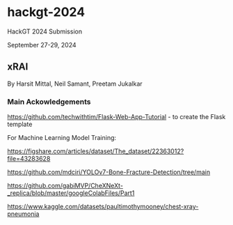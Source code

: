 # hackgt-2024

HackGT 2024 Submission

September 27-29, 2024

## xRAI

By Harsit Mittal, Neil Samant, Preetam Jukalkar

### Main Ackowledgements

https://github.com/techwithtim/Flask-Web-App-Tutorial - to create the Flask template

For Machine Learning Model Training:

https://figshare.com/articles/dataset/The_dataset/22363012?file=43283628

https://github.com/mdciri/YOLOv7-Bone-Fracture-Detection/tree/main

https://github.com/gabiMVP/CheXNeXt-_replica/blob/master/googleColabFiles/Part1

https://www.kaggle.com/datasets/paultimothymooney/chest-xray-pneumonia
